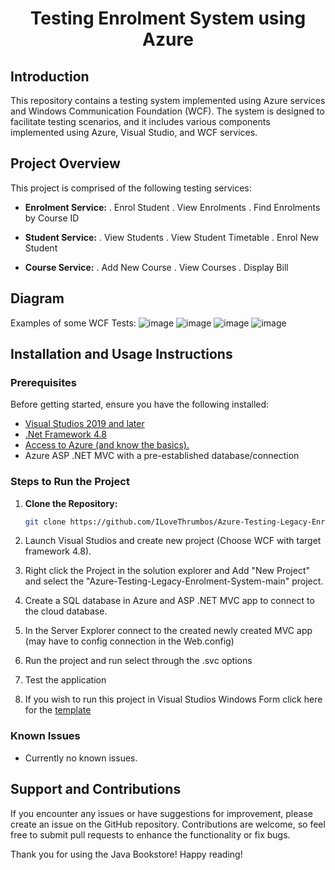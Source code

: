 <h1 align="center">Testing Enrolment System using Azure </h1>

## Introduction

This repository contains a testing system implemented using Azure services and Windows Communication Foundation (WCF). The system is designed to facilitate testing scenarios, and it includes various components implemented using Azure, Visual Studio, and WCF services.


## Project Overview

This project is comprised of the following testing services:

- **Enrolment Service:**
  . Enrol Student
  . View Enrolments
  . Find Enrolments by Course ID

- **Student Service:** 
  . View Students
  . View Student Timetable
  . Enrol New Student
  
- **Course Service:**
  . Add New Course
  . View Courses
  . Display Bill

## Diagram 

<!--Insert Diagram or GIF here (if applicable). !-->
Examples of some WCF Tests:
![image](https://github.com/ILoveThrumbos/Azure-Testing-Legacy-Enrolment-System/assets/139453924/d66248c5-2b9b-40f6-9b34-e78d596705fc)
![image](https://github.com/ILoveThrumbos/Azure-Testing-Legacy-Enrolment-System/assets/139453924/e12b753d-a1da-4a38-9a8b-64a25da76015)
![image](https://github.com/ILoveThrumbos/Azure-Testing-Legacy-Enrolment-System/assets/139453924/31d8c9b3-279b-45ef-a750-a1c3c6fcc363)
![image](https://github.com/ILoveThrumbos/Azure-Testing-Legacy-Enrolment-System/assets/139453924/48752262-009c-4ef7-83cc-0ee4656a9c18)



## Installation and Usage Instructions

### Prerequisites

Before getting started, ensure you have the following installed:

- [Visual Studios 2019 and later](https://visualstudio.microsoft.com/vs/older-downloads/)
- [.Net Framework 4.8](https://dotnet.microsoft.com/en-us/download/dotnet-framework/net48)
- [Access to Azure (and know the basics).](https://azure.microsoft.com/en-au)
- Azure ASP .NET MVC with a pre-established database/connection


### Steps to Run the Project

1. **Clone the Repository:**

   ```bash
   git clone https://github.com/ILoveThrumbos/Azure-Testing-Legacy-Enrolment-System
2. Launch Visual Studios and create new project (Choose WCF with target framework 4.8).
3. Right click the Project in the solution explorer and Add "New Project" and select the "Azure-Testing-Legacy-Enrolment-System-main" project.
4. Create a SQL database in Azure and ASP .NET MVC app to connect to the cloud database.
5. In the Server Explorer connect to the created newly created MVC app (may have to config connection in the Web.config)
6. Run the project and run select through the .svc options
7. Test the application
8. If you wish to run this project in Visual Studios Windows Form click here for the [template](https://github.com/ILoveThrumbos/Windows-Form-Template-Enrolment-System.git)

### Known Issues
   - Currently no known issues.
     
     

## Support and Contributions
If you encounter any issues or have suggestions for improvement, please create an issue on the GitHub repository. Contributions are welcome, so feel free to submit pull requests to enhance the functionality or fix bugs.

Thank you for using the Java Bookstore! Happy reading!
